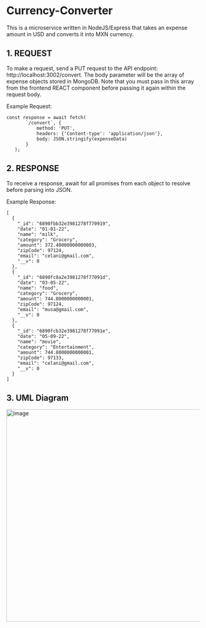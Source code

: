 # Currency-Converter
This is a microservice written in NodeJS/Express that takes an expense amount in USD and converts it into MXN currency. 

## 1. REQUEST
To make a request, send a PUT request to the API endpoint: http://localhost:3002/convert. 
The body parameter will be the array of expense objects stored in MongoDB. 
Note that you must pass in this array from the frontend REACT component before passing it again within the request body. 

Example Request:
```
const response = await fetch(
       `/convert`, {
           method: 'PUT', 
           headers: {'Content-type': 'application/json'}, 
           body: JSON.stringify(expenseData)
       }
   );
```

## 2. RESPONSE
To receive a response, await for all promises from each object to resolve before parsing into JSON. 

Example Response: 
```
[
  {
    "_id": "6890fbb32e3981278f770919",
    "date": "01-01-22",
    "name": "milk",
    "category": "Grocery",
    "amount": 372.40000000000003,
    "zipCode": 97124,
    "email": "celani@gmail.com",
    "__v": 0
  },
  {
    "_id": "6890fc8a2e3981278f77091d",
    "date": "03-05-22",
    "name": "food",
    "category": "Grocery",
    "amount": 744.8000000000001,
    "zipCode": 97124,
    "email": "musa@gmail.com",
    "__v": 0
  },
  {
    "_id": "6890fcb32e3981278f77091e",
    "date": "05-09-22",
    "name": "movie",
    "category": "Entertainment",
    "amount": 744.8000000000001,
    "zipCode": 97133,
    "email": "celani@gmail.com",
    "__v": 0
  }
]
```

## 3. UML Diagram 

<img width="860" height="554" alt="image" src="https://github.com/user-attachments/assets/a6e270bb-4612-408f-a625-1621ed868b3a" />











